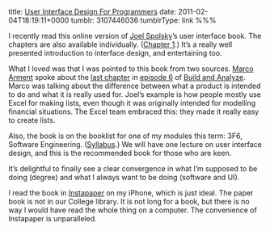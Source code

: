 title: [User Interface Design For Programmers](http://www.joelonsoftware.com/uibook/fog0000000249.html)
date: 2011-02-04T18:19:11+0000
tumblr: 3107446036
tumblrType: link
%%%

I recently read this online version of [Joel Spolsky][j]’s user interface book. The chapters are also available individually. ([Chapter 1][1].) It’s a really well presented introduction to interface design, and entertaining too. 

[j]: http://www.joelonsoftware.com/
[1]: http://www.joelonsoftware.com/uibook/chapters/fog0000000057.html

What I loved was that I was pointed to this book from two sources. [Marco Arment][ma] spoke about the [last chapter][l] in [episode 6][6] of [Build and Analyze][ba]. Marco was talking about the difference between what a product is intended to do and what it is really used for. Joel’s example is how people mostly use Excel for making lists, even though it was originally intended for modelling financial situations. The Excel team embraced this: they made it really easy to create lists. 

[ma]: http://www.marco.org/
[l]: http://www.joelonsoftware.com/uibook/chapters/fog0000000065.html
[ba]: http://5by5.tv/buildanalyze
[6]: http://5by5.tv/buildanalyze/6

Also, the book is on the booklist for one of my modules this term: 3F6, Software Engineering. ([Syllabus][f].) We will have one lecture on user interface design, and this is the recommended book for those who are keen. 

[f]: http://www.eng.cam.ac.uk/teaching/courses/y3/3f6.html

It’s delightful to finally see a clear convergence in what I’m supposed to be doing (degree) and what I always want to be doing (software and UI). 

I read the book in [Instapaper][in] on my iPhone, which is just ideal. The paper book is not in our College library. It is not long for a book, but there is no way I would have read the whole thing on a computer. The convenience of Instapaper is unparalleled. 

[in]: http://www.instapaper.com/
